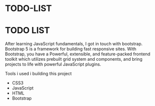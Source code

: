 # TODO-LIST



<h1>TODO LIST</h1>

<p>After learning JavaScript fundamentals, I got in touch with bootstrap. Bootstrap 5 is a framework for building fast responsive sites. With Bootstrap, you have a Powerful, extensible, and feature-packed frontend toolkit which utilizes prebuilt grid system and components, and bring projects to life with powerful JavaScript plugins.</p>

<span>Tools i used i building this project</span>
<ul>
<li>CSS3</li>
<li>JavaScript</li>
<li>HTML</li>
<li>Bootstrap</li>
</ul>
